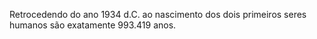 ﻿Retrocedendo do ano 1934 d.C. ao nascimento dos dois primeiros seres humanos são exatamente 993.419 anos.